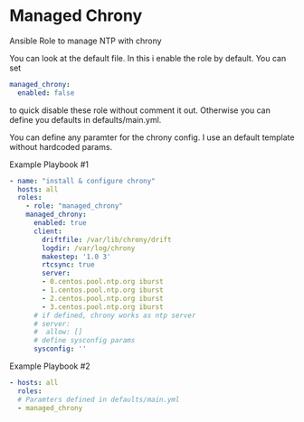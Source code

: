 # Managed Chrony

Ansible Role to manage NTP with chrony

You can look at the default file. In this i enable the role by default. You can set
```yaml
managed_chrony:
  enabled: false
```
to quick disable these role without comment it out. Otherwise you can define you defaults in defaults/main.yml.

You can define any paramter for the chrony config. I use an default template without hardcoded params.

Example Playbook #1
```yaml
- name: "install & configure chrony"
  hosts: all
  roles:
    - role: "managed_chrony"
    managed_chrony:
      enabled: true
      client:
        driftfile: /var/lib/chrony/drift
        logdir: /var/log/chrony
        makestep: '1.0 3'
        rtcsync: true
        server:
        - 0.centos.pool.ntp.org iburst
        - 1.centos.pool.ntp.org iburst
        - 2.centos.pool.ntp.org iburst
        - 3.centos.pool.ntp.org iburst
      # if defined, chrony works as ntp server
      # server:  
      #  allow: []
      # define sysconfig params
      sysconfig: ''
```

Example Playbook #2
```yaml
- hosts: all
  roles:
  # Paramters defined in defaults/main.yml
  - managed_chrony
```
